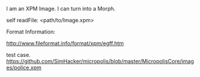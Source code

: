 I am an XPM Image.
I can turn into a Morph.

self readFile: <path/to/Image.xpm>

Format Information:

http://www.fileformat.info/format/xpm/egff.htm

test case.
https://github.com/SimHacker/micropolis/blob/master/MicropolisCore/images/police.xpm